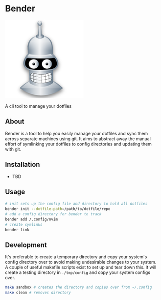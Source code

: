 # Bender
![](assets/bender.png)

A cli tool to manage your dotfiles
## About
Bender is a tool to help you easily manage your dotfiles and sync them across separate machines using
git. It aims to abstract away the manual effort of symlinking your dotfiles to config directories and
updating them with git.

## Installation
- TBD

## Usage

```bash
# init sets up the config file and directory to hold all dotfiles
bender init --dotfile-path=/path/to/dotfile/repo
# add a config directory for bender to track
bender add /.config/nvim
# create symlinks
bender link
```

## Development
It's preferable to create a temporary directory and copy your system's config
directory over to avoid making undesirable changes to your system.
A couple of useful makefile scripts exist to set up and tear down this.
It will create a testing directory in `./tmp/config` and copy your system configs
over.

```bash
make sandbox # creates the directory and copies over from ~/.config
make clean # removes directory
```


